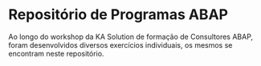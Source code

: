<h1>Repositório de Programas ABAP</h1>

<p>Ao longo do workshop da KA Solution de formação de Consultores ABAP, foram desenvolvidos diversos exercícios individuais, os mesmos se encontram neste repositório.</p>
